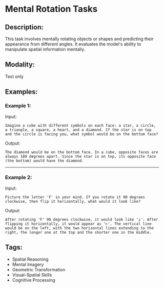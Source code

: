 # Mental Rotation Tasks

## Description:
This task involves mentally rotating objects or shapes and predicting their appearance from different angles. It evaluates the model's ability to manipulate spatial information mentally.

## Modality:
Text only

## Examples:

### Example 1:

Input:

```
Imagine a cube with different symbols on each face: a star, a circle, a triangle, a square, a heart, and a diamond. If the star is on top and the circle is facing you, what symbol would be on the bottom face?
```

Output:

```
The diamond would be on the bottom face. In a cube, opposite faces are always 180 degrees apart. Since the star is on top, its opposite face (the bottom) would have the diamond.
```

---

### Example 2:

Input:

```
Picture the letter 'F' in your mind. If you rotate it 90 degrees clockwise, then flip it horizontally, what would it look like?
```

Output:

```
After rotating 'F' 90 degrees clockwise, it would look like '⊥'. After flipping it horizontally, it would appear as '⊢'. The vertical line would be on the left, with the two horizontal lines extending to the right, the longer one at the top and the shorter one in the middle.
```

## Tags:
- Spatial Reasoning
- Mental Imagery
- Geometric Transformation
- Visual-Spatial Skills
- Cognitive Processing